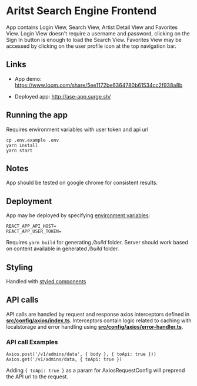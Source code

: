 # Aritst Search Engine Frontend

App contains Login View, Search View, Artist Detail View and Favorites View.
Login View doesn't require a username and password, clicking on the Sign In button is enough to load the Search View. Favorites View may be accessed by clicking on the user profile icon at the top navigation bar.

## Links

- App demo: https://www.loom.com/share/5ee1172be6364780b61534cc2f938a8b

- Deployed app: http://ase-app.surge.sh/

## Running the app

Requires environment variables with user token and api url

    cp .env.example .env
    yarn install
    yarn start

## Notes

App should be tested on google chrome for consistent results.

## Deployment

App may be deployed by specifying [environment variables](.env.example):

    REACT_APP_API_HOST=
    REACT_APP_USER_TOKEN=

Requires `yarn build` for generating _/build_ folder. Server should work based on content available in generated _/build_ folder.

## Styling

Handled with [styled components](https://styled-components.com/)

## API calls

API calls are handled by request and response axios interceptors defined in [**src/config/axios/index.ts**](src/config/axios/index.ts). Interceptors contain logic related to caching with localstorage and error handling using [**src/config/axios/error-handler.ts**](src/config/axios/error-handler.ts).

### API call Examples

    Axios.post('/v1/admins/data', { body }, { toApi: true }))
    Axios.get('/v1/admins/data, { toApi: true })

Adding `{ toApi: true }` as a param for AxiosRequestConfig will preprend the API url to the request.
